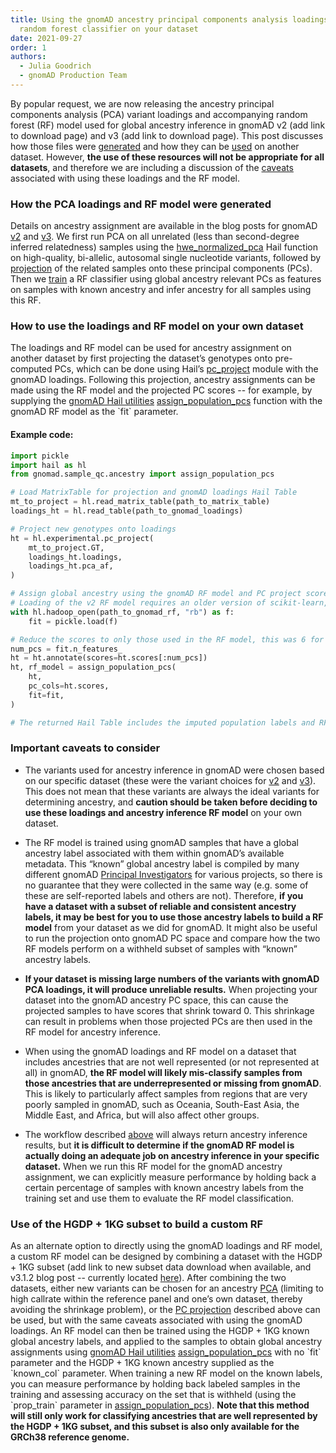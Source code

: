 ```yaml
---
title: Using the gnomAD ancestry principal components analysis loadings and
  random forest classifier on your dataset
date: 2021-09-27
order: 1
authors:
  - Julia Goodrich
  - gnomAD Production Team
---
```

By popular request, we are now releasing the ancestry principal components analysis (PCA) variant loadings and accompanying random forest (RF) model used for global ancestry inference in gnomAD v2 (add link to download page) and v3 (add link to download page). This post discusses how those files were [generated](https://docs.google.com/document/d/1LrkQ3Cl21oU4irz_DX0WMw9gPLpz4IVANfaFc1JK87I/edit#heading=h.1ofxh16vagz9) and how they can be [used](https://docs.google.com/document/d/1LrkQ3Cl21oU4irz_DX0WMw9gPLpz4IVANfaFc1JK87I/edit#heading=h.wkprsvbvekdz) on another dataset. However, **the use of these resources will not be appropriate for all datasets**, and therefore we are including a discussion of the [caveats](https://docs.google.com/document/d/1LrkQ3Cl21oU4irz_DX0WMw9gPLpz4IVANfaFc1JK87I/edit#heading=h.g26t9x5c0a4l) associated with using these loadings and the RF model.
<!-- end_excerpt -->
### How the PCA loadings and RF model were generated

Details on ancestry assignment are available in the blog posts for gnomAD [v2](https://gnomad.broadinstitute.org/news/2018-10-gnomad-v2-1/#global-ancestry-assignment) and [v3](https://gnomad.broadinstitute.org/news/2020-10-gnomad-v3-1-new-content-methods-annotations-and-data-availability/#ancestry-inference). We first run PCA on all unrelated (less than second-degree inferred relatedness) samples using the [hwe_normalized_pca](https://hail.is/docs/0.2/methods/genetics.html#hail.methods.hwe_normalized_pca) Hail function on high-quality, bi-allelic, autosomal single nucleotide variants, followed by [projection](https://hail.is/docs/0.2/experimental/index.html#hail.experimental.pc_project) of the related samples onto these principal components (PCs). Then we [train](https://broadinstitute.github.io/gnomad_methods/api_reference/sample_qc/ancestry.html#gnomad.sample_qc.ancestry.assign_population_pcs) a RF classifier using global ancestry relevant PCs as features on samples with known ancestry and infer ancestry for all samples using this RF.

### How to use the loadings and RF model on your own dataset

The loadings and RF model can be used for ancestry assignment on another dataset by first projecting the dataset’s genotypes onto pre-computed PCs, which can be done using Hail’s [pc_project](https://hail.is/docs/0.2/experimental/index.html#hail.experimental.pc_project) module with the gnomAD loadings. Following this projection, ancestry assignments can be made using the RF model and the projected PC scores -- for example, by supplying the [gnomAD Hail utilities](https://pypi.org/project/gnomad/) [assign_population_pcs](https://broadinstitute.github.io/gnomad_methods/api_reference/sample_qc/ancestry.html?highlight=assign_population_pcs#gnomad.sample_qc.ancestry.assign_population_pcs) function with the gnomAD RF model as the \`fit\` parameter. 

#### Example code:
```python
import pickle
import hail as hl
from gnomad.sample_qc.ancestry import assign_population_pcs

# Load MatrixTable for projection and gnomAD loadings Hail Table
mt_to_project = hl.read_matrix_table(path_to_matrix_table)
loadings_ht = hl.read_table(path_to_gnomad_loadings)

# Project new genotypes onto loadings
ht = hl.experimental.pc_project(
    mt_to_project.GT,
    loadings_ht.loadings,
    loadings_ht.pca_af,
)

# Assign global ancestry using the gnomAD RF model and PC project scores
# Loading of the v2 RF model requires an older version of scikit-learn, this can be installed using pip install -U scikit-learn==0.21.3
with hl.hadoop_open(path_to_gnomad_rf, "rb") as f:
    fit = pickle.load(f)

# Reduce the scores to only those used in the RF model, this was 6 for v2 and 16 for v3.1
num_pcs = fit.n_features_
ht = ht.annotate(scores=ht.scores[:num_pcs])
ht, rf_model = assign_population_pcs(
    ht,
    pc_cols=ht.scores,
    fit=fit,
)

# The returned Hail Table includes the imputed population labels and RF probabilities for each gnomAD global population
```

### Important caveats to consider

* The variants used for ancestry inference in gnomAD were chosen based on our specific dataset (these were the variant choices for [v2](https://gnomad.broadinstitute.org/news/2018-10-gnomad-v2-1/#3-relatedness-filtering) and [v3](https://gnomad.broadinstitute.org/news/2019-10-gnomad-v3-0/#defining-a-high-quality-set-of-sites-for-qc)). This does not mean that these variants are always the ideal variants for determining ancestry, and **caution should be taken before deciding to use these loadings and ancestry inference RF model** on your own dataset.

* The RF model is trained using gnomAD samples that have a global ancestry label associated with them within gnomAD’s available metadata. This “known” global ancestry label is compiled by many different gnomAD [Principal Investigators](https://gnomad.broadinstitute.org/about) for various projects, so there is no guarantee that they were collected in the same way (e.g. some of these are self-reported labels and others are not). Therefore, **if you have a dataset with a subset of reliable and consistent ancestry labels, it may be best for you to use those ancestry labels to build a RF model** from your dataset as we did for gnomAD. It might also be useful to run the projection onto gnomAD PC space and compare how the two RF models perform on a withheld subset of samples with “known” ancestry labels.

* **If your dataset is missing large numbers of the variants with gnomAD PCA loadings, it will produce unreliable results.** When projecting your dataset into the gnomAD ancestry PC space, this can cause the projected samples to have scores that shrink toward 0. This shrinkage can result in problems when those projected PCs are then used in the RF model for ancestry inference.

* When using the gnomAD loadings and RF model on a dataset that includes ancestries that are not well represented (or not represented at all) in gnomAD, **the RF model will likely mis-classify samples from those ancestries that are underrepresented or missing from gnomAD**. This is likely to particularly affect samples from regions that are very poorly sampled in gnomAD, such as Oceania, South-East Asia, the Middle East, and Africa, but will also affect other groups.

* The workflow described [above](https://docs.google.com/document/d/1LrkQ3Cl21oU4irz_DX0WMw9gPLpz4IVANfaFc1JK87I/edit#heading=h.wkprsvbvekdz) will always return ancestry inference results, but **it is difficult to determine if the gnomAD RF model is actually doing an adequate job on ancestry inference in your specific dataset.** When we run this RF model for the gnomAD ancestry assignment, we can explicitly measure performance by holding back a certain percentage of samples with known ancestry labels from the training set and use them to evaluate the RF model classification.

### Use of the HGDP + 1KG subset to build a custom RF
As an alternate option to directly using the gnomAD loadings and RF model, a custom RF model can be designed by combining a dataset with the HGDP + 1KG subset (add link to new subset data download when available, and v3.1.2 blog post -- currently located [here](https://docs.google.com/document/d/1xW_t-IV1PHA0ukOcfUOgLI93JNBQzodsAmrvnnezu2g/edit)). After combining the two datasets, either new variants can be chosen for an ancestry [PCA](https://broadinstitute.github.io/gnomad_methods/api_reference/sample_qc/ancestry.html?highlight=run_pca_with_relateds#gnomad.sample_qc.ancestry.run_pca_with_relateds) (limiting to high callrate within the reference panel and one’s own dataset, thereby avoiding the shrinkage problem), or the [PC projection](https://hail.is/docs/0.2/experimental/index.html#hail.experimental.pc_project) described above can be used, but with the same caveats associated with using the gnomAD loadings. An RF model can then be trained using the HGDP + 1KG known global ancestry labels, and applied to the samples to obtain global ancestry assignments using [gnomAD Hail utilities](https://pypi.org/project/gnomad/) [assign_population_pcs](https://broadinstitute.github.io/gnomad_methods/api_reference/sample_qc/ancestry.html?highlight=assign_population_pcs#gnomad.sample_qc.ancestry.assign_population_pcs) with no \`fit\` parameter and the HGDP + 1KG known ancestry supplied as the \`known_col\` parameter. When training a new RF model on the known labels, you can measure performance by holding back labeled samples in the training and assessing accuracy on the set that is withheld (using the \`prop_train\` parameter in [assign_population_pcs](https://broadinstitute.github.io/gnomad_methods/api_reference/sample_qc/ancestry.html?highlight=assign_population_pcs#gnomad.sample_qc.ancestry.assign_population_pcs)). **Note that this method will still only work for classifying ancestries that are well represented by the HGDP + 1KG subset, and this subset is also only available for the GRCh38 reference genome.**
